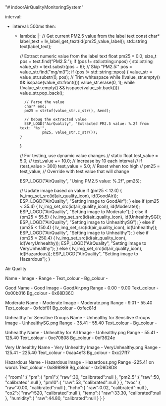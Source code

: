 "# indoorAirQualityMonitoringSystem" 


interval:
  - interval: 500ms
    then:
      - lambda: |-
          // Get current PM2.5 value from the label text
          const char* label_text = lv_label_get_text(id(pm25_value_label));
          std::string text(label_text);
          
          // Extract numeric value from the label text
          float pm25 = 0.0;
          size_t pos = text.find("PM2.5:");
          if (pos != std::string::npos) {
            std::string value_str = text.substr(pos + 6); // Skip "PM2.5:"
            pos = value_str.find("mg/m3");
            if (pos != std::string::npos) {
              value_str = value_str.substr(0, pos);
              // Trim whitespace
              while (!value_str.empty() && isspace(value_str.front())) value_str.erase(0, 1);
              while (!value_str.empty() && isspace(value_str.back())) value_str.pop_back();
              
              // Parse the value
              char* end;
              pm25 = strtof(value_str.c_str(), &end);
              
              // Debug the extracted value
              ESP_LOGD("AirQuality", "Extracted PM2.5 value: %.2f from text: '%s'", 
                      pm25, value_str.c_str());
            }
          }
          
          // For testing, use dynamic value changes
          // static float test_value = 5.0;
          // test_value += 10.0;  // Increase by 10 each interval
          // if (test_value > 300) test_value = 5.0;  // Reset when too high
          // pm25 = test_value;  // Override with test value that will change
          
          ESP_LOGD("AirQuality", "Using PM2.5 value: %.2f", pm25);
          
          // Update image based on value
          if (pm25 < 12.0) {
            lv_img_set_src(id(air_quality_icon), id(GoodAir));
            ESP_LOGD("AirQuality", "Setting image to GoodAir");
          } else if (pm25 < 35.4) {
            lv_img_set_src(id(air_quality_icon), id(Moderate));
            ESP_LOGD("AirQuality", "Setting image to Moderate");
          } else if (pm25 < 55.5) {
            lv_img_set_src(id(air_quality_icon), id(UnhealthySG));
            ESP_LOGD("AirQuality", "Setting image to UnhealthySG");
          } else if (pm25 < 150.4) {
            lv_img_set_src(id(air_quality_icon), id(Unhealthy));
            ESP_LOGD("AirQuality", "Setting image to Unhealthy");
          } else if (pm25 < 250.4) {
            lv_img_set_src(id(air_quality_icon), id(VeryUnhealthy));
            ESP_LOGD("AirQuality", "Setting image to VeryUnhealthy");
          } else {
            lv_img_set_src(id(air_quality_icon), id(Hazardous));
            ESP_LOGD("AirQuality", "Setting image to Hazardous");
          }


Air Quality

Name - 
Image -
Range -
Text_colour - 
Bg_colour - 

Good
Name - Good 
Image - GoodAir.png
Range - 0.00 - 9.00
Text_colour - 0x00b016
Bg_colour - 0x68D36C


Moderate
Name - Moderate
Image - Moderate.png
Range - 9.01 - 55.40
Text_colour - 0xfcbf01
Bg_colour - 0xfec81d

Unhealthy for Sensitive Groups
Name - Unhealthy for Sensitive Groups
Image - UnhealthySG.png
Range - 35.41 - 55.40
Text_colour - 
Bg_colour - 


Unhealthy
Name - Unhealthy for All
Image - Unhealthy.png
Range - 55.41 - 125.40
Text_colour - 0xe70808
Bg_colour - 0xf3624e


Very Unhealthy
Name - Very Unhealthy
Image - VeryUnhealthy.png
Range - 125.41 - 225.40
Text_colour - 0xaa4ef3
Bg_colour - 0xc27ff7


Hazardous
Name - Hazardous
Image - Hazardous.png
Range -225.41 on words
Text_colour - 0x898989
Bg_colour - 0xD9D8D8


{
  "room1":{
    "pm":{
      "pm1":{
        "raw":30,
        "calibrated":null
      },
      "pm2_5":{
        "raw":50,
        "calibrated":null
      },
      "pm10":{
        "raw":53,
        "calibrated":null
      }
    },
    "tvoc":{
      "raw":0.00,
      "calibrated":null
    },
    "hcho":{
      "raw":0.02,
      "calibrated":null
    },
    "co2":{
      "raw":520,
      "calibrated":null
    },
    "temp":{
      "raw":33.30,
      "calibrated":null
    },
    "humidity":{
      "raw":44.80,
      "calibrated":null
    }
  }
}
